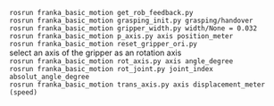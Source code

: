 `rosrun franka_basic_motion get_rob_feedback.py`  
`rosrun franka_basic_motion grasping_init.py grasping/handover`  
`rosrun franka_basic_motion gripper_width.py width/None = 0.032`  
`rosrun franka_basic_motion p_axis.py axis position_meter`  
`rosrun franka_basic_motion reset_gripper_ori.py`  
select an axis of the gripper as an rotation axis  
`rosrun franka_basic_motion rot_axis.py axis angle_degree`  
`rosrun franka_basic_motion rot_joint.py joint_index absolut_angle_degree`  
`rosrun franka_basic_motion trans_axis.py axis displacement_meter (speed)`  
